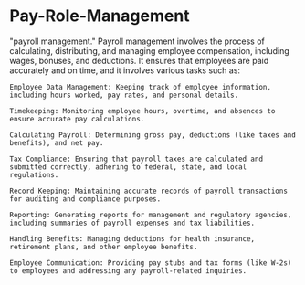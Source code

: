 # Pay-Role-Management
 "payroll management." Payroll management involves the process of calculating, distributing, and managing employee compensation, including wages, bonuses, and deductions.
 It ensures that employees are paid accurately and on time, and it involves various tasks such as:

    Employee Data Management: Keeping track of employee information, including hours worked, pay rates, and personal details.

    Timekeeping: Monitoring employee hours, overtime, and absences to ensure accurate pay calculations.

    Calculating Payroll: Determining gross pay, deductions (like taxes and benefits), and net pay.

    Tax Compliance: Ensuring that payroll taxes are calculated and submitted correctly, adhering to federal, state, and local regulations.

    Record Keeping: Maintaining accurate records of payroll transactions for auditing and compliance purposes.

    Reporting: Generating reports for management and regulatory agencies, including summaries of payroll expenses and tax liabilities.

    Handling Benefits: Managing deductions for health insurance, retirement plans, and other employee benefits.

    Employee Communication: Providing pay stubs and tax forms (like W-2s) to employees and addressing any payroll-related inquiries.
